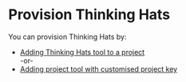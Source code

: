# Provision Thinking Hats


You can provision Thinking Hats by:
- [Adding Thinking Hats tool to a project](https://docs.developer.tech.gov.sg/docs/ship-hats-portal-guide/#/manage-tools)  
  -or-
- [Adding project tool with customised project key](https://docs.developer.tech.gov.sg/docs/ship-hats-portal-guide/#/manage-tools?id=create-project-tool-with-customised-project-key)